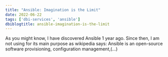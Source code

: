 ```yaml
---
title: "Ansible: Imagination is the Limit"
date: 2022-06-22
tags: ['dbi-services', 'ansible']
dbiblogtitle: ansible-imagination-is-the-limit
---
```

As you might know, I have discovered Ansible 1 year ago. Since then, I am not using for its main purpose as wikipedia says: Ansible is an open-source software provisioning, configuration management,(…)